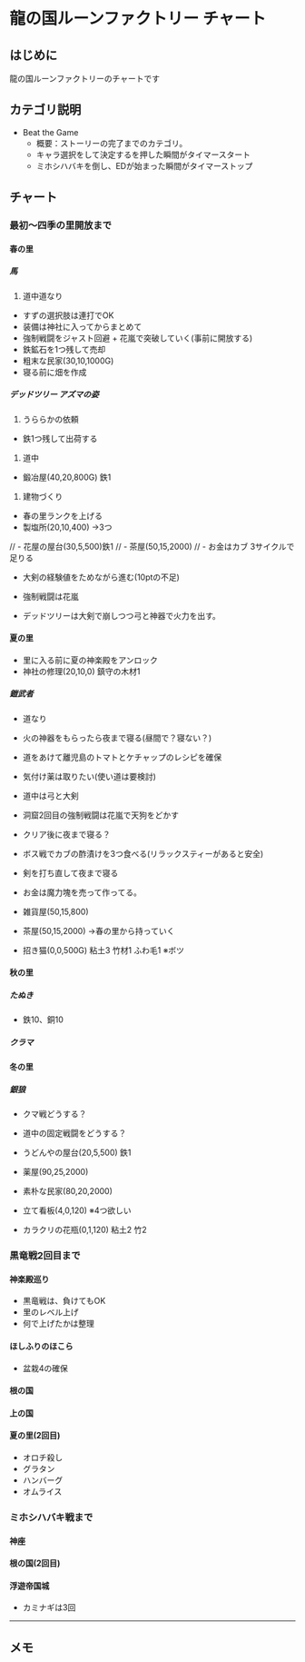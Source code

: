 # 龍の国ルーンファクトリー チャート

## はじめに

龍の国ルーンファクトリーのチャートです

## カテゴリ説明

- Beat the Game
  - 概要：ストーリーの完了までのカテゴリ。
  - キャラ選択をして決定するを押した瞬間がタイマースタート
  - ミホシハバキを倒し、EDが始まった瞬間がタイマーストップ

## チャート

### 最初～四季の里開放まで

#### 春の里

##### 馬

1. 道中道なり

- すずの選択肢は連打でOK
- 装備は神社に入ってからまとめて
- 強制戦闘をジャスト回避 + 花嵐で突破していく(事前に開放する)
- 鉄鉱石を1つ残して売却
- 粗末な民家(30,10,1000G)
- 寝る前に畑を作成

##### デッドツリー アズマの姿

1. うららかの依頼

- 鉄1つ残して出荷する

1. 道中

- 鍛冶屋(40,20,800G) 鉄1

1. 建物づくり

- 春の里ランクを上げる
- 製塩所(20,10,400)
→3つ

// - 花屋の屋台(30,5,500)鉄1
// - 茶屋(50,15,2000)
// - お金はカブ 3サイクルで足りる

- 大剣の経験値をためながら進む(10ptの不足)
- 強制戦闘は花嵐

- デッドツリーは大剣で崩しつつ弓と神器で火力を出す。

#### 夏の里

- 里に入る前に夏の神楽殿をアンロック
- 神社の修理(20,10,0) 鎮守の木材1

##### 鎧武者

- 道なり
- 火の神器をもらったら夜まで寝る(昼間で？寝ない？)
- 道をあけて離児島のトマトとケチャップのレシピを確保
- 気付け薬は取りたい(使い道は要検討)

- 道中は弓と大剣
- 洞窟2回目の強制戦闘は花嵐で天狗をどかす
- クリア後に夜まで寝る？
- ボス戦でカブの酢漬けを3つ食べる(リラックスティーがあると安全)
- 剣を打ち直して夜まで寝る

- お金は魔力塊を売って作ってる。

- 雑貨屋(50,15,800)
- 茶屋(50,15,2000)
→春の里から持っていく

- 招き猫(0,0,500G) 粘土3 竹材1 ふわ毛1 ※ボツ

#### 秋の里

##### たぬき

- 鉄10、銅10

##### クラマ

#### 冬の里

##### 銀狼

- クマ戦どうする？
- 道中の固定戦闘をどうする？

- うどんやの屋台(20,5,500) 鉄1
- 薬屋(90,25,2000)
- 素朴な民家(80,20,2000)

- 立て看板(4,0,120) ※4つ欲しい
- カラクリの花瓶(0,1,120) 粘土2 竹2


### 黒竜戦2回目まで

#### 神楽殿巡り

- 黒竜戦は、負けてもOK
- 里のレベル上げ
- 何で上げたかは整理

#### ほしふりのほこら

- 盆栽4の確保

#### 根の国

#### 上の国

#### 夏の里(2回目)

- オロチ殺し
- グラタン
- ハンバーグ
- オムライス

### ミホシハバキ戦まで

#### 神座

#### 根の国(2回目)

#### 浮遊帝国城

- カミナギは3回

---

## メモ